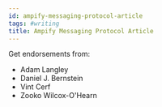```yaml
---
id: ampify-messaging-protocol-article
tags: #writing
title: Ampify Messaging Protocol Article
---
```


Get endorsements from:

* Adam Langley
* Daniel J. Bernstein
* Vint Cerf
* Zooko Wilcox-O'Hearn
